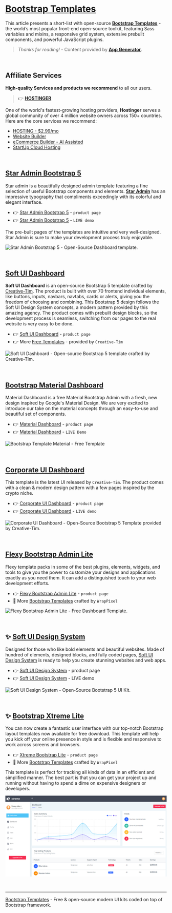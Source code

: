 # [Bootstrap Templates](https://app-generator.dev/docs/templates/bootstrap.html)

This article presents a short-list with open-source **[Bootstrap Templates](https://app-generator.dev/docs/templates/bootstrap.html)** - the world’s most popular front-end open-source toolkit, featuring Sass variables and mixins, a responsive grid system, extensive prebuilt components, and powerful JavaScript plugins. 

> *Thanks for reading!* - Content provided by **[App Generator](https://app-generator.dev/)**.

<br />

## Affiliate Services

**High-quality Services and products we recommend** to all our users.

> 👉 **[HOSTINGER](https://www.hostg.xyz/aff_c?offer_id=6&aff_id=207452)**

One of the world's fastest-growing hosting providers, **Hostinger** serves a global community of over 4 million website owners across 150+ countries. 
Here are the core services we recommend: 

- [HOSTING - $2.99/mo](https://www.hostg.xyz/aff_c?offer_id=6&aff_id=207452)
- [Website Builder](https://www.hostg.xyz/aff_c?offer_id=6&aff_id=207452&url_id=2949)
- [eCommerce Builder - AI Assisted](https://www.hostg.xyz/aff_c?offer_id=6&aff_id=207452&url_id=4140)
- [StartUp Cloud Hosting](https://www.hostg.xyz/aff_c?offer_id=6&aff_id=207452&url_id=17) 

<br />

## [Star Admin Bootstrap 5](https://www.bootstrapdash.com/product/star-admin-free?ref=23)

Star admin is a beautifully designed admin template featuring a fine selection of useful Bootstrap components and elements. **[Star Admin](https://app-generator.dev/product/star-admin/)** has an impressive typography that compliments exceedingly with its colorful and elegant interface.

- 👉 [Star Admin Bootstrap 5](https://www.bootstrapdash.com/product/star-admin-free?ref=23) - `product page`
- 👉 [Star Admin Bootstrap 5](https://www.bootstrapdash.com/demo/star-admin2-free/template/?ref=23) - `LIVE demo`

The pre-built pages of the templates are intuitive and very well-designed. Star Admin is sure to make your development process truly enjoyable.

![Star Admin Bootstrap 5 - Open-Source Dashboard template.](https://dev-to-uploads.s3.amazonaws.com/uploads/articles/v7gwrxq6wqepn9sp3zni.png) 

<br />

## [Soft UI Dashboard](https://www.creative-tim.com/product/soft-ui-dashboard?AFFILIATE=128200)

**Soft UI Dashboard** is an open-source Bootstrap 5 template crafted by [Creative-Tim](https://app-generator.dev/agency/creative-tim/). The product is built with over 70 frontend individual elements, like buttons, inputs, navbars, navtabs, cards or alerts, giving you the freedom of choosing and combining. This Bootstrap 5 design follows the Soft UI Design System concepts, a modern pattern provided by this amazing agency. The product comes with prebuilt design blocks, so the development process is seamless, switching from our pages to the real website is very easy to be done.

- 👉 [Soft UI Dashboard](https://www.creative-tim.com/product/soft-ui-dashboard?AFFILIATE=128200) - `product page`
- 👉 More [Free Templates](https://www.creative-tim.com/templates/free?AFFILIATE=128200) - provided by `Creative-Tim`

![Soft UI Dashboard - Open-source Bootstrap 5 template crafted by Creative-Tim.](https://dev-to-uploads.s3.amazonaws.com/uploads/articles/gaescwq40mhh8zq62qxu.png)

<br />

## [Bootstrap Material Dashboard](https://www.creative-tim.com/product/material-dashboard?AFFILIATE=128200) 

Material Dashboard is a free Material Bootstrap Admin with a fresh, new design inspired by Google's Material Design. We are very excited to introduce our take on the material concepts through an easy-to-use and beautiful set of components. 

- 👉 [Material Dashboard](https://www.creative-tim.com/product/material-dashboard?AFFILIATE=128200) - `product page`
- 👉 [Material Dashboard](https://demos.creative-tim.com/material-dashboard/pages/dashboard.html?AFFILIATE=128200) - `LIVE Demo`
 
![Bootstrap Template Material - Free Template](https://dev-to-uploads.s3.amazonaws.com/uploads/articles/cfpku1oz9kkrn996niem.png)

<br />

## [Corporate UI Dashboard](https://www.creative-tim.com/product/corporate-ui-dashboard?AFFILIATE=128200)

This template is the latest UI released by `Creative-Tim`. The product comes with a clean & modern design pattern with a few pages inspired by the crypto niche. 

- 👉 [Corporate UI Dashboard](https://www.creative-tim.com/product/corporate-ui-dashboard?AFFILIATE=128200) - `product page`
- 👉 [Corporate UI Dashboard](https://demos.creative-tim.com/corporate-ui-dashboard/pages/dashboard.html?AFFILIATE=128200) - `LIVE demo` 

![Corporate UI Dashboard - Open-Source Bootstrap 5 Template provided by Creative-Tim.](https://dev-to-uploads.s3.amazonaws.com/uploads/articles/mvxrch4cof44sxol1bu1.png) 

<br />

## [Flexy Bootstrap Admin Lite](https://www.wrappixel.com/templates/flexy-admin-lite/?ref=157)

Flexy template packs in some of the best plugins, elements, widgets, and tools to give you the power to customize your designs and applications exactly as you need them. It can add a distinguished touch to your web development efforts.

- 👉 [Flexy Bootstrap Admin Lite](https://www.wrappixel.com/templates/flexy-admin-lite/?ref=157) - `product page`
- 🎁 More [Bootstrap Templates](https://www.wrappixel.com/templates/category/dashboard-templates/?ref=157) crafted by `WrapPixel`

![Flexy Bootstrap Admin Lite - Free Dashboard Template.](https://dev-to-uploads.s3.amazonaws.com/uploads/articles/mydv8bd5m7cak473sizp.png) 

<br />

## ✨ [Soft UI Design System](https://www.creative-tim.com/product/soft-ui-design-system?AFFILIATE=128200)

Designed for those who like bold elements and beautiful websites. Made of hundred of elements, designed blocks, and fully coded pages, [Soft UI Design System](https://appseed.us/ui-kit/soft-ui-design-system) is ready to help you create stunning websites and web apps. 

- 👉 [Soft UI Design System](https://www.creative-tim.com/product/soft-ui-design-system?AFFILIATE=128200) - product page
- 👉 [Soft UI Design System](https://demos.creative-tim.com/soft-ui-design-system/index.html?AFFILIATE=128200) - LIVE demo 

![Soft UI Design System - Open-Source Bootstrap 5 UI Kit.](https://dev-to-uploads.s3.amazonaws.com/uploads/articles/pkpbfcoh1kk2t8w11wd9.png)

<br />

## ✨ [Bootstrap Xtreme Lite](https://bit.ly/2LaxY67)

You can now create a fantastic user interface with our top-notch Bootstrap layout templates now available for free download. This template will help you kick off your online presence in style and is flexible and responsive to work across screens and browsers. 

- 👉 [Xtreme Bootstrap Lite](https://bit.ly/2LaxY67) - `product page`
- 🎁 More [Bootstrap Templates](https://www.wrappixel.com/templates/category/dashboard-templates/?ref=157) crafted by `WrapPixel`

This template is perfect for tracking all kinds of data in an efficient and simplified manner. The best part is that you can get your project up and running without having to spend a dime on expensive designers or developers.

![Bootstrap Template - Xtreme Bootstrap Lite.](https://raw.githubusercontent.com/admin-dashboards/bootstrap-templates/master/media/bootstrap-template-xtreme-lite.png)

<br />

---
[Bootstrap Templates](https://app-generator.dev/docs/templates/bootstrap.html) - Free & open-source modern UI kits coded on top of Bootstrap framework. 


